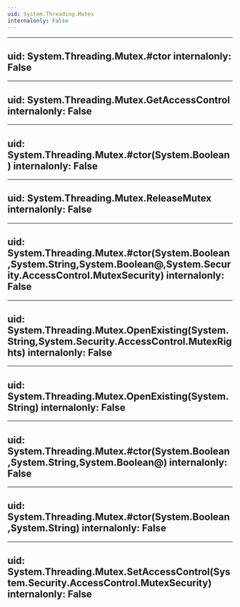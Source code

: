 ```yaml
---
uid: System.Threading.Mutex
internalonly: False
---
```


---
uid: System.Threading.Mutex.#ctor
internalonly: False
---

---
uid: System.Threading.Mutex.GetAccessControl
internalonly: False
---

---
uid: System.Threading.Mutex.#ctor(System.Boolean)
internalonly: False
---

---
uid: System.Threading.Mutex.ReleaseMutex
internalonly: False
---

---
uid: System.Threading.Mutex.#ctor(System.Boolean,System.String,System.Boolean@,System.Security.AccessControl.MutexSecurity)
internalonly: False
---

---
uid: System.Threading.Mutex.OpenExisting(System.String,System.Security.AccessControl.MutexRights)
internalonly: False
---

---
uid: System.Threading.Mutex.OpenExisting(System.String)
internalonly: False
---

---
uid: System.Threading.Mutex.#ctor(System.Boolean,System.String,System.Boolean@)
internalonly: False
---

---
uid: System.Threading.Mutex.#ctor(System.Boolean,System.String)
internalonly: False
---

---
uid: System.Threading.Mutex.SetAccessControl(System.Security.AccessControl.MutexSecurity)
internalonly: False
---
